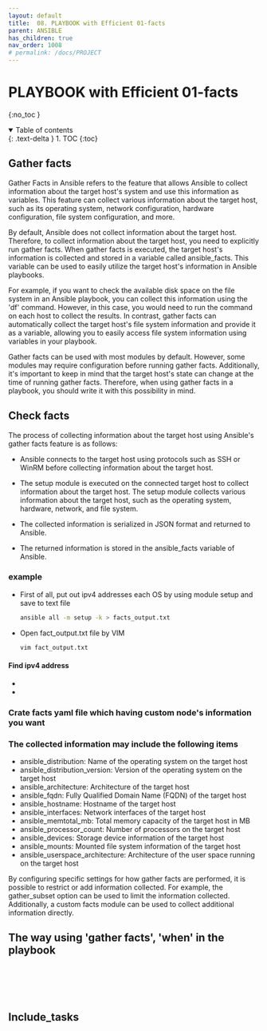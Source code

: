 ```yaml
---
layout: default
title:  08. PLAYBOOK with Efficient 01-facts
parent: ANSIBLE
has_children: true
nav_order: 1008
# permalink: /docs/PROJECT
---
```


# PLAYBOOK with Efficient 01-facts

{:no_toc }

<details open markdown="block">  
  <summary>
    Table of contents
  </summary>
  {: .text-delta }
1. TOC  
{:toc}
</details>

## Gather facts  

Gather Facts in Ansible refers to the feature that allows Ansible to collect information about the target host's system and use this information as variables. This feature can collect various information about the target host, such as its operating system, network configuration, hardware configuration, file system configuration, and more.

By default, Ansible does not collect information about the target host. Therefore, to collect information about the target host, you need to explicitly run gather facts. When gather facts is executed, the target host's information is collected and stored in a variable called ansible_facts. This variable can be used to easily utilize the target host's information in Ansible playbooks.

For example, if you want to check the available disk space on the file system in an Ansible playbook, you can collect this information using the 'df' command. However, in this case, you would need to run the command on each host to collect the results. In contrast, gather facts can automatically collect the target host's file system information and provide it as a variable, allowing you to easily access file system information using variables in your playbook.

Gather facts can be used with most modules by default. However, some modules may require configuration before running gather facts. Additionally, it's important to keep in mind that the target host's state can change at the time of running gather facts. Therefore, when using gather facts in a playbook, you should write it with this possibility in mind.

## Check facts  

The process of collecting information about the target host using Ansible's gather facts feature is as follows:

* Ansible connects to the target host using protocols such as SSH or WinRM before collecting information about the target host.

* The setup module is executed on the connected target host to collect information about the target host. The setup module collects various information about the target host, such as the operating system, hardware, network, and file system.

* The collected information is serialized in JSON format and returned to Ansible.

* The returned information is stored in the ansible_facts variable of Ansible.

### example

* First of all, put out ipv4 addresses each OS by using module setup and save to text file

  ```sh
  ansible all -m setup -k > facts_output.txt
  ```

* Open fact_output.txt file by VIM

  ```sh
  vim fact_output.txt
  ```

#### Find ipv4 address  

* 

* 

### Crate facts yaml file which having custom node's information you want


### The collected information may include the following items

* ansible_distribution: Name of the operating system on the target host
* ansible_distribution_version: Version of the operating system on the target host
* ansible_architecture: Architecture of the target host
* ansible_fqdn: Fully Qualified Domain Name (FQDN) of the target host
* ansible_hostname: Hostname of the target host
* ansible_interfaces: Network interfaces of the target host
* ansible_memtotal_mb: Total memory capacity of the target host in MB
* ansible_processor_count: Number of processors on the target host
* ansible_devices: Storage device information of the target host
* ansible_mounts: Mounted file system information of the target host
* ansible_userspace_architecture: Architecture of the user space running on the target host

By configuring specific settings for how gather facts are performed, it is possible to restrict or add information collected. For example, the gather_subset option can be used to limit the information collected. Additionally, a custom facts module can be used to collect additional information directly.

## The way using 'gather facts', 'when' in the playbook

<table>
  <pre>
    <code ="language=yaml">
    </code>
  </pre>
</table>

## Include_tasks
